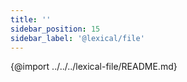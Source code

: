 ```yaml
---
title: ''
sidebar_position: 15
sidebar_label: '@lexical/file'
---
```


{@import ../../../lexical-file/README.md}

